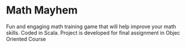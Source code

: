 # Math Mayhem
 Fun and engaging math training game that will help improve your math skills. Coded in Scala. Project is developed for final assignment in Objec Oriented Course
